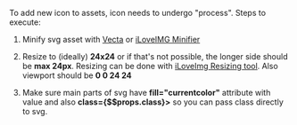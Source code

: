 To add new icon to assets, icon needs to undergo "process".
Steps to execute:

1.  Minify svg asset with [Vecta](https://vecta.io/nano) or [iLoveIMG Minifier](https://www.iloveimg.com/compress-image/compress-svg)

2.  Resize to (ideally) **24x24** or if that's not possible, the longer side should be **max 24px**. Resizing can be done with [iLoveImg Resizing tool](https://www.iloveimg.com/resize-image/resize-svg). Also viewport should be **0 0 24 24**

3.  Make sure main parts of svg have **fill="currentcolor"** attribute with value and also **class={$$props.class}>** so you can pass class directly to svg.
